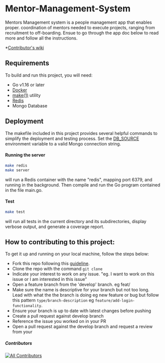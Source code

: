 # Mentor-Management-System

Mentors Management system is a people management app that enables proper.
coordination of mentors needed to execute projects, ranging from recruitment to off-boarding. Ensue to go through the app doc below to read more and follow all the instructions.

\*[Contributor's wiki](https://github.com/ALCOpenSource/Mentor-Management-System-Team-7/wiki)

## Requirements
To build and run this project, you will need:
- Go v1.16 or later
- [Docker](https://www.digitalocean.com/community/tutorials/how-to-install-and-use-docker-on-ubuntu-20-04)
- [make(1)](https://man7.org/linux/man-pages/man1/make.1.html) utility
- [Redis](https://redis.io/)
- Mongo Database

## Deployment
The makefile included in this project provides several helpful commands to simplify the deployment and testing process. Set the [DB_SOURCE]("./app.env") environment variable to a valid Mongo connection string. 

#### Running the server

```bash
make redis
make server
```
will run a Redis container with the name "redis", mapping port 6379, and running in the background. Then compile and run the Go program contained in the file main.go.

#### Test

```bash
make test
```
will run all tests in the current directory and its subdirectories, display verbose output, and generate a coverage report.

## How to contributing to this project:

To get it up and running on your local machine, follow the steps below:

*   Fork this repo following this [guideline](https://docs.github.com/en/get-started/quickstart/fork-a-repo).
*   Clone the repo with the command `git clone`
*   Indicate your interest to work on any issue. "eg. I want to work on this issue or I am interested in this issue"
*   Open a feature branch from the 'develop' branch. eg feat/
*   Make sure the name is descriptive for your branch but not too long. Lead with what the the branch is doing eg new feature or bug but follow this pattern `type/branch-description` eg `feature/add-login-functionality`.
*   Ensure your branch is up to date with latest changes before pushing
*   Create a pull request against develop branch
*   Reference the issue you worked on in your PR
*   Open a pull request against the develop branch and request a review from your

##### Contributors

<!-- ALL-CONTRIBUTORS-LIST:START - Do not remove or modify this section -->

<!-- prettier-ignore-start -->

<!-- markdownlint-disable -->

<!-- markdownlint-restore -->

<!-- prettier-ignore-end -->

<!-- ALL-CONTRIBUTORS-LIST:END -->

<!-- ALL-CONTRIBUTORS-BADGE:START - Do not remove or modify this section -->

[![All Contributors](https://img.shields.io/badge/all_contributors-13-orange.svg?style=flat-square)](#contributors)

<!-- ALL-CONTRIBUTORS-BADGE:END -->
